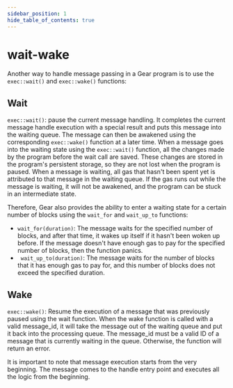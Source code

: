 ```yaml
---
sidebar_position: 1
hide_table_of_contents: true
---
```


# wait-wake

Another way to handle message passing in a Gear program is to use the `exec::wait()` and `exec::wake()` functions:

## Wait
`exec::wait()`: pause the current message handling. It completes the current message handle execution with a special result and puts this message into the waiting queue. The message can then be awakened using the corresponding `exec::wake()` function at a later time.
When a message goes into the waiting state using the `exec::wait()` function, all the changes made by the program before the wait call are saved. These changes are stored in the program's persistent storage, so they are not lost when the program is paused.
When a message is waiting, all gas that hasn't been spent yet is attributed to that message in the waiting queue. If the gas runs out while the message is waiting, it will not be awakened, and the program can be stuck in an intermediate state.

Therefore, Gear also provides the ability to enter a waiting state for a certain number of blocks using the `wait_for` and `wait_up_to` functions:
- `wait_for(duration)`: The message waits for the specified number of blocks, and after that time, it wakes up itself if it hasn't been woken up before. If the message doesn't have enough gas to pay for the specified number of blocks, then the function panics.
- ` wait_up_to(duration)`: The message waits for the number of blocks that it has enough gas to pay for, and this number of blocks does not exceed the specified duration.

## Wake
`exec::wake()`: Resume the execution of a message that was previously paused using the wait function. When the wake function is called with a valid message_id, it will take the message out of the waiting queue and put it back into the processing queue. The message_id must be a valid ID of a message that is currently waiting in the queue. Otherwise, the function will return an error.

It is important to note that message execution starts from the very beginning. The message comes to the handle entry point and executes all the logic from the beginning.


